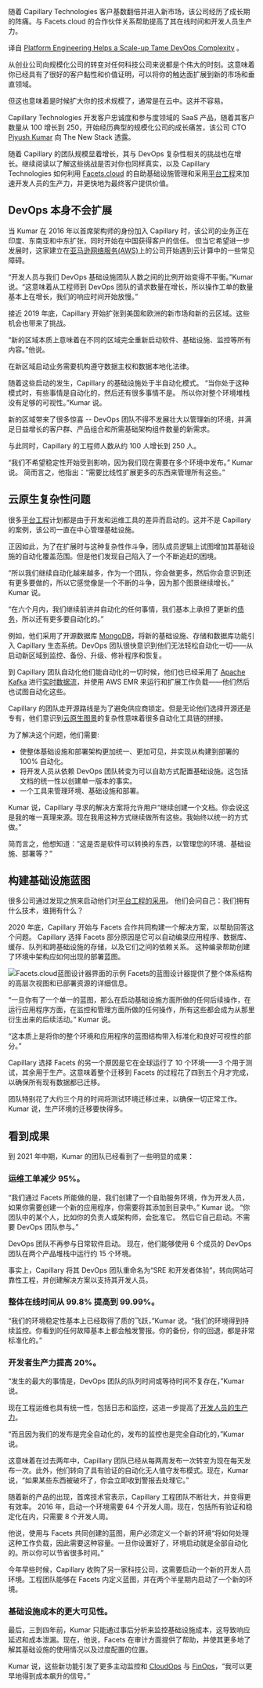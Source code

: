 <!--
# 平台工程帮助规模化公司控制 DevOps 复杂度
https://cdn.thenewstack.io/media/2023/09/2cd7a602-scale-up-complexity-1-1024x576.jpg
Image by Liam Pozz on Unsplash.
 -->

随着 Capillary Technologies 客户基数翻倍并进入新市场，该公司经历了成长期的阵痛。与 Facets.cloud 的合作伙伴关系帮助提高了其在线时间和开发人员生产力。

译自 [Platform Engineering Helps a Scale-up Tame DevOps Complexity](https://thenewstack.io/platform-engineering-helps-a-scale-up-tame-devops-complexity/) 。

从创业公司向规模化公司的转变对任何科技公司来说都是个伟大的时刻。这意味着你已经具有了很好的客户黏性和价值证明，可以将你的触达面扩展到新的市场和垂直领域。

但这也意味着是时候扩大你的技术规模了，通常是在云中。这并不容易。

Capillary Technologies 开发客户忠诚度和参与度领域的 SaaS 产品，随着其客户数量从 100 增长到 250，开始经历典型的规模化公司的成长痛苦，该公司 CTO [Piyush Kumar](https://www.linkedin.com/in/piyush-kumar-71425315/) 向 The New Stack 透露。

随着 Capillary 的团队规模显着增长，其与 DevOps 复杂性相关的挑战也在增长。继续阅读以了解这些挑战是否对你也同样真实，以及 Capillary Technologies 如何利用 [Facets.cloud](https://www.facets.cloud/?utm_content=inline-mention) 的自助基础设施管理和采用[平台工程](https://thenewstack.io/platform-engineering/)来加速开发人员的生产力，并更快地为最终客户提供价值。

## DevOps 本身不会扩展

当 Kumar 在 2016 年以首席架构师的身份加入 Capillary 时，该公司的业务正在印度、东南亚和中东扩张，同时开始在中国获得客户的信任。 但当它希望进一步发展时，这家建立在[亚马逊网络服务(AWS)](https://aws.amazon.com/?utm_content=inline-mention)上的公司开始遇到云计算中的一些常见障碍。

“开发人员与我们 DevOps 基础设施团队人数之间的比例开始变得不平衡。”Kumar 说。“这意味着从工程师到 DevOps 团队的请求数量在增长，所以操作工单的数量基本上在增长，我们的响应时间开始放慢。”

接近 2019 年底，Capillary 开始扩张到美国和欧洲的新市场和新的云区域。这些机会也带来了挑战。

“新的区域本质上意味着在不同的区域完全重新启动软件、基础设施、监控等所有内容。”他说。

在新区域启动业务需要机构遵守数据主权和数据本地化法律。

随着这些启动的发生，Capillary 的基础设施处于半自动化模式。 “当你处于这种模式时，有些事情是自动化的，然后还有很多事情不是。 所以你对整个环境堆栈没有足够的可视性。”Kumar 说。

新的区域带来了很多惊喜 -- DevOps 团队不得不发展壮大以管理新的环境，并满足日益增长的客户群、产品组合和所需基础架构组件数量的新需求。

与此同时，Capillary 的工程师人数从约 100 人增长到 250 人。

“我们不希望稳定性开始受到影响，因为我们现在需要在多个环境中发布。” Kumar 说。 简而言之，他指出：“需要比线性扩展更多的东西来管理所有这些。”

## 云原生复杂性问题

很多[平台工程](https://thenewstack.io/new-ebook-free-platform-engineering-guide/)计划都是由于开发和运维工具的差异而启动的。这并不是 Capillary 的案例，该公司一直在中心管理基础设施。

正因如此，为了在扩展时与这种复杂性作斗争，团队成员逻辑上试图增加其基础设施的自动化覆盖范围。但是他们发现自己陷入了一个不断追赶的困境。

“所以我们继续自动化越来越多，作为一个团队，你会做更多，然后你会意识到还有更多要做的，所以它感觉像是一个不断的斗争，因为那个图景继续增长。” Kumar 说。

“在六个月内，我们继续前进并自动化的任何事情，我们基本上承担了更新的[债务](https://thenewstack.io/how-to-persuade-your-organization-to-pay-down-technical-debt/)，所以还有更多要自动化的。”

例如，他们采用了开源数据库 [MongoDB](https://www.mongodb.com/cloud/atlas/?utm_content=inline-mention)，将新的基础设施、存储和数据库功能引入 Capillary 生态系统。DevOps 团队很快意识到他们无法轻松自动化一切——从启动新区域到监控、备份、升级、修补程序和恢复。

到 Capillary 团队自动化他们能自动化的一切时候，他们也已经采用了 [Apache Kafka](https://thenewstack.io/apache-kafka-primer/) 进行[实时数据流](https://thenewstack.io/how-to-get-started-with-data-streaming/)，并使用 AWS EMR 来运行和扩展工作负载——他们然后也试图自动化这些。

Capillary 的团队走开源路线是为了避免供应商锁定。但是无论他们选择开源还是专有，他们意识到[云原生图景](https://landscape.cncf.io/)的复杂性意味着很多自动化工具链的拼接。

为了解决这个问题，他们需要:

- 使整体基础设施和部署架构更加统一、更加可见，并实现从构建到部署的 100% 自动化。
- 将开发人员从依赖 DevOps 团队转变为可以自助方式配置基础设施。这包括文档的统一性以创建单一版本的事实。
- 一个工具来管理环境、基础设施和部署。

Kumar 说，Capillary 寻求的解决方案将允许用户“继续创建一个文档。你会说这是我的唯一真理来源。现在我用这种方式继续做所有这些。我始终以统一的方式做。”

简而言之，他想知道：“这是否是软件可以转换的东西，以管理您的环境、基础设施、部署等？”

## 构建基础设施蓝图

很多公司通过发现之旅来启动他们对[平台工程的采用](https://thenewstack.io/at-platformcon-for-realtor-com-success-is-driven-by-stories/)。 他们会问自己：我们拥有什么技术，谁拥有什么？

2020 年底，Capillary 开始与 Facets 合作共同构建一个解决方案，以帮助回答这个问题。 Capillary 选择 Facets 部分原因是它可以自动编录应用程序、数据库、缓存、队列和跨基础设施的存储，以及它们之间的依赖关系。 这种编录帮助创建了环境中架构应如何出现的部署蓝图。

![Facets.cloud蓝图设计器界面的示例](https://cdn.thenewstack.io/media/2023/09/4e0e35fe-facets.cloud-2-1-1024x786.png)
Facets的蓝图设计器提供了整个体系结构的高层次视图和已部署资源的详细信息。

“一旦你有了一个单一的蓝图，那么在启动基础设施方面所做的任何后续操作，在运行应用程序方面，在监控和管理方面所做的任何操作，所有这些都会成为从那里衍生出来的后续活动。” Kumar 说。

“这本质上是将你的整个环境和应用程序的蓝图结构带入标准化和良好可视性的部分。”

Capillary 选择 Facets 的另一个原因是它在全球运行了 10 个环境——3 个用于测试，其余用于生产。这意味着整个迁移到 Facets 的过程花了四到五个月才完成，以确保所有现有数据都已迁移。

团队特别花了大约三个月的时间将测试环境迁移过来，以确保一切正常工作。 Kumar 说，生产环境的迁移要快得多。

## 看到成果

到 2021 年中期，Kumar 的团队已经看到了一些明显的成果：

### 运维工单减少 95%。 

“我们通过 Facets 所能做的是，我们创建了一个自助服务环境，作为开发人员，如果你需要创建一个新的应用程序，你需要将其添加到目录中。” Kumar 说。 “你团队中的某个人，比如你的负责人或架构师，会批准它。 然后它自己启动。不需要 DevOps 团队参与。”

DevOps 团队不再参与日常软件启动。 现在，他们能够使用 6 个成员的 DevOps 团队在两个产品堆栈中运行约 15 个环境。

事实上，Capillary 将其 DevOps 团队重命名为“SRE 和开发者体验”，转向网站可靠性工程，并创建解决方案以支持其开发人员。

### 整体在线时间从 99.8% 提高到 99.99%。

“我们的环境稳定性基本上已经取得了质的飞跃，”Kumar 说。“我们的环境得到持续监控。你看到的任何故障基本上都会触发警报。你的备份，你的回退，都是非常标准化的。”

### 开发者生产力提高 20%。

“发生的最大的事情是，DevOps 团队的队列时间或等待时间不复存在，”Kumar 说。

现在工程运维也具有统一性，包括日志和监控，这进一步提高了[开发人员的生产力](https://thenewstack.io/can-devex-metrics-drive-developer-productivity/)。

“而且因为我们的发布是完全自动化的，发布的监控也是完全自动化的，”Kumar 说。

这意味着在过去两年中，Capillary 团队已经从每两周发布一次转变为现在每天发布一次。此外，他们转向了具有验证的自动化无人值守发布模式。现在，Kumar 说，“如果某些东西被破坏了，你会立即收到警报去处理它。”

随着新的产品的出现，首席技术官表示，Capillary 工程团队不断壮大，并变得更有效率。 2016 年，启动一个环境需要 64 个开发人周。现在，包括所有验证和稳定化在内，只需要 8 个开发人周。

他说，使用与 Facets 共同创建的蓝图，用户必须定义一个新的环境“将如何处理这种工作负载，因此需要这种容量。一旦你设置好了，环境启动就是全部自动化的。所以你可以节省很多时间。”

今年早些时候，Capillary 收购了另一家科技公司，这需要启动一个新的开发人员环境。工程团队能够在 Facets 内定义蓝图，并在两个半星期内启动了一个新的环境。

### 基础设施成本的更大可见性。

最后，三到四年前，Kumar 只能通过事后分析来监控基础设施成本，这导致响应延迟和成本泄漏。现在，他说，Facets 在审计方面提供了帮助，并使其更多地了解其基础设施的使用情况以及过度配置的位置。

Kumar 说，这些新功能引发了更多主动监控和 [CloudOps](https://thenewstack.io/what-makes-a-good-cloudops-organization/) 与 [FinOps](https://thenewstack.io/finops-the-why-what-and-how/)，“我可以更早地得到成本飙升的信号。”